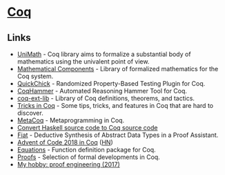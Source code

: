 # [Coq](https://coq.inria.fr/)

## Links

- [UniMath](https://github.com/UniMath/UniMath) - Coq library aims to formalize a substantial body of mathematics using the univalent point of view.
- [Mathematical Components](https://math-comp.github.io/mcb/) - Library of formalized mathematics for the Coq system.
- [QuickChick](https://github.com/QuickChick/QuickChick) - Randomized Property-Based Testing Plugin for Coq.
- [CoqHammer](https://github.com/lukaszcz/coqhammer) - Automated Reasoning Hammer Tool for Coq.
- [coq-ext-lib](https://github.com/coq-ext-lib/coq-ext-lib) - Library of Coq definitions, theorems, and tactics.
- [Tricks in Coq](https://github.com/tchajed/coq-tricks) - Some tips, tricks, and features in Coq that are hard to discover.
- [MetaCoq](https://github.com/MetaCoq/metacoq) - Metaprogramming in Coq.
- [Convert Haskell source code to Coq source code](https://github.com/antalsz/hs-to-coq)
- [Fiat](https://github.com/mit-plv/fiat) - Deductive Synthesis of Abstract Data Types in a Proof Assistant.
- [Advent of Code 2018 in Coq](https://news.ycombinator.com/item?id=19194497) ([HN](https://news.ycombinator.com/item?id=19194497))
- [Equations](https://github.com/mattam82/Coq-Equations) - Function definition package for Coq.
- [Proofs](https://github.com/stepchowfun/proofs) - Selection of formal developments in Coq.
- [My hobby: proof engineering (2017)](https://www.stephanboyer.com/post/134/my-hobby-proof-engineering)
